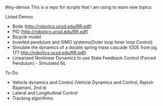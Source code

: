 #my-demos
 This is a repo for scripts that I am using to learn new topics

Listed Demos
- Bode (http://robotics.ucsd.edu/RR.pdf)
- PID (http://robotics.ucsd.edu/RR.pdf)
- Bicycle model
- Inverted pendulum and SIMO systems(Outer loop Inner loop Control)
- Simulate the dynamics of a double spring mass cascade (ODE from pg. 177 http://robotics.ucsd.edu/RR.pdf)
- Linearized Nonlinear Dynamics to use State Feedback Control (Forced Pendulum) - Simulated NL

To-Do
- Vehicle dynamics and Control (Vehicle Dynamics and Control, Rajesh Rajamani, 2nd e)
- Lateral and Longitudinal Control
- Tracking algorithms

